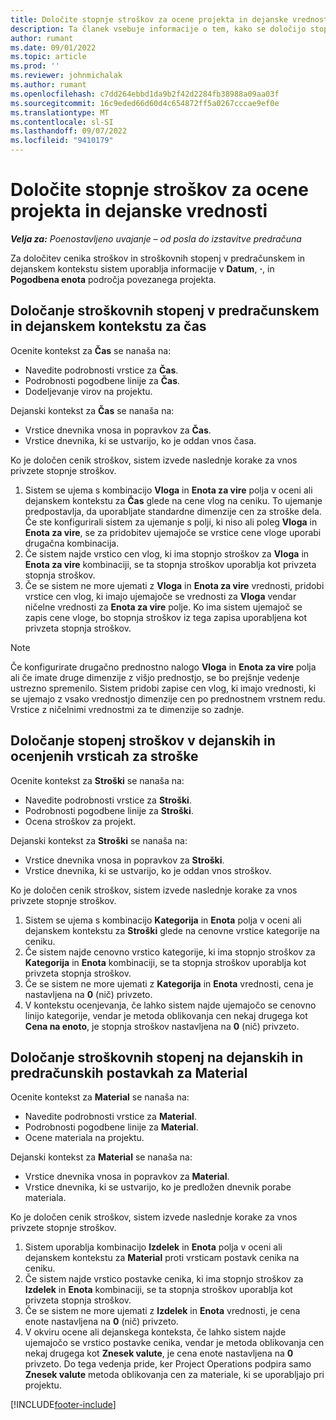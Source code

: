 ```yaml
---
title: Določite stopnje stroškov za ocene projekta in dejanske vrednosti
description: Ta članek vsebuje informacije o tem, kako se določijo stopnje stroškov za ocene in dejanske vrednosti projekta.
author: rumant
ms.date: 09/01/2022
ms.topic: article
ms.prod: ''
ms.reviewer: johnmichalak
ms.author: rumant
ms.openlocfilehash: c7dd264ebbd1da9b2f42d2284fb38988a09aa03f
ms.sourcegitcommit: 16c9eded66d60d4c654872ff5a0267cccae9ef0e
ms.translationtype: MT
ms.contentlocale: sl-SI
ms.lasthandoff: 09/07/2022
ms.locfileid: "9410179"
---
```

# <a name="determine-cost-rates-for-project-estimates-and-actuals"></a>Določite stopnje stroškov za ocene projekta in dejanske vrednosti

_**Velja za:** Poenostavljeno uvajanje – od posla do izstavitve predračuna_

Za določitev cenika stroškov in stroškovnih stopenj v predračunskem in dejanskem kontekstu sistem uporablja informacije v **Datum**, **·**, in **Pogodbena enota** področja povezanega projekta.

## <a name="determining-cost-rates-in-estimate-and-actual-contexts-for-time"></a>Določanje stroškovnih stopenj v predračunskem in dejanskem kontekstu za čas

Ocenite kontekst za **Čas** se nanaša na:

- Navedite podrobnosti vrstice za **Čas**.
- Podrobnosti pogodbene linije za **Čas**.
- Dodeljevanje virov na projektu.

Dejanski kontekst za **Čas** se nanaša na:

- Vrstice dnevnika vnosa in popravkov za **Čas**.
- Vrstice dnevnika, ki se ustvarijo, ko je oddan vnos časa.

Ko je določen cenik stroškov, sistem izvede naslednje korake za vnos privzete stopnje stroškov.

1. Sistem se ujema s kombinacijo **Vloga** in **Enota za vire** polja v oceni ali dejanskem kontekstu za **Čas** glede na cene vlog na ceniku. To ujemanje predpostavlja, da uporabljate standardne dimenzije cen za stroške dela. Če ste konfigurirali sistem za ujemanje s polji, ki niso ali poleg **Vloga** in **Enota za vire**, se za pridobitev ujemajoče se vrstice cene vloge uporabi drugačna kombinacija.
1. Če sistem najde vrstico cen vlog, ki ima stopnjo stroškov za **Vloga** in **Enota za vire** kombinaciji, se ta stopnja stroškov uporablja kot privzeta stopnja stroškov.
1. Če se sistem ne more ujemati z **Vloga** in **Enota za vire** vrednosti, pridobi vrstice cen vlog, ki imajo ujemajoče se vrednosti za **Vloga** vendar ničelne vrednosti za **Enota za vire** polje. Ko ima sistem ujemajoč se zapis cene vloge, bo stopnja stroškov iz tega zapisa uporabljena kot privzeta stopnja stroškov.

> [!NOTE]
> Če konfigurirate drugačno prednostno nalogo **Vloga** in **Enota za vire** polja ali če imate druge dimenzije z višjo prednostjo, se bo prejšnje vedenje ustrezno spremenilo. Sistem pridobi zapise cen vlog, ki imajo vrednosti, ki se ujemajo z vsako vrednostjo dimenzije cen po prednostnem vrstnem redu. Vrstice z ničelnimi vrednostmi za te dimenzije so zadnje.

## <a name="determining-cost-rates-on-actual-and-estimate-lines-for-expense"></a>Določanje stopenj stroškov v dejanskih in ocenjenih vrsticah za stroške

Ocenite kontekst za **Stroški** se nanaša na:

- Navedite podrobnosti vrstice za **Stroški**.
- Podrobnosti pogodbene linije za **Stroški**.
- Ocena stroškov za projekt.

Dejanski kontekst za **Stroški** se nanaša na:

- Vrstice dnevnika vnosa in popravkov za **Stroški**.
- Vrstice dnevnika, ki se ustvarijo, ko je oddan vnos stroškov.

Ko je določen cenik stroškov, sistem izvede naslednje korake za vnos privzete stopnje stroškov.

1. Sistem se ujema s kombinacijo **Kategorija** in **Enota** polja v oceni ali dejanskem kontekstu za **Stroški** glede na cenovne vrstice kategorije na ceniku.
1. Če sistem najde cenovno vrstico kategorije, ki ima stopnjo stroškov za **Kategorija** in **Enota** kombinaciji, se ta stopnja stroškov uporablja kot privzeta stopnja stroškov.
1. Če se sistem ne more ujemati z **Kategorija** in **Enota** vrednosti, cena je nastavljena na **0** (nič) privzeto.
1. V kontekstu ocenjevanja, če lahko sistem najde ujemajočo se cenovno linijo kategorije, vendar je metoda oblikovanja cen nekaj drugega kot **Cena na enoto**, je stopnja stroškov nastavljena na **0** (nič) privzeto.

## <a name="determining-cost-rates-on-actual-and-estimate-lines-for-material"></a>Določanje stroškovnih stopenj na dejanskih in predračunskih postavkah za Material

Ocenite kontekst za **Material** se nanaša na:

- Navedite podrobnosti vrstice za **Material**.
- Podrobnosti pogodbene linije za **Material**.
- Ocene materiala na projektu.

Dejanski kontekst za **Material** se nanaša na:

- Vrstice dnevnika vnosa in popravkov za **Material**.
- Vrstice dnevnika, ki se ustvarijo, ko je predložen dnevnik porabe materiala.

Ko je določen cenik stroškov, sistem izvede naslednje korake za vnos privzete stopnje stroškov.

1. Sistem uporablja kombinacijo **Izdelek** in **Enota** polja v oceni ali dejanskem kontekstu za **Material** proti vrsticam postavk cenika na ceniku.
1. Če sistem najde vrstico postavke cenika, ki ima stopnjo stroškov za **Izdelek** in **Enota** kombinaciji, se ta stopnja stroškov uporablja kot privzeta stopnja stroškov.
1. Če se sistem ne more ujemati z **Izdelek** in **Enota** vrednosti, je cena enote nastavljena na **0** (nič) privzeto.
1. V okviru ocene ali dejanskega konteksta, če lahko sistem najde ujemajočo se vrstico postavke cenika, vendar je metoda oblikovanja cen nekaj drugega kot **Znesek valute**, je cena enote nastavljena na **0** privzeto. Do tega vedenja pride, ker Project Operations podpira samo **Znesek valute** metoda oblikovanja cen za materiale, ki se uporabljajo pri projektu.

[!INCLUDE[footer-include](../../includes/footer-banner.md)]
